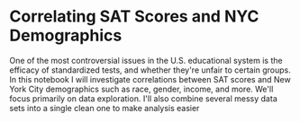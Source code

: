 # Correlating SAT Scores and NYC Demographics
One of the most controversial issues in the U.S. educational system is the efficacy of standardized tests, and whether they're unfair to certain groups. In this notebook I will investigate correlations between SAT scores and New York City demographics such as race, gender, income, and more. We'll focus primarily on data exploration. I'll also combine several messy data sets into a single clean one to make analysis easier
